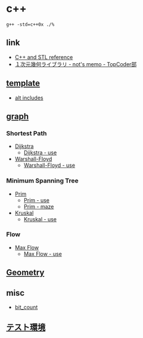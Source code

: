 # c++

```
g++ -std=c++0x ./%
```

## link

- [C++ and STL reference](http://www.cppll.jp/cppreference/index.html)
- [１次元幾何ライブラリ - not's memo - TopCoder部](http://topcoder.g.hatena.ne.jp/not522/20130401/1364781205)

## [template](src/template.cpp.html)

- [alt includes](src/include.cpp.html)

## [graph](src/graph.head.cpp.html)

### Shortest Path

- [Dijkstra](src/graph.dij.cpp.html)
    - [Dijkstra - use](src/graph.dij.use.cpp.html)
- [Warshall-Floyd](src/graph.wall.cpp.html)
    - [Warshall-Floyd - use](src/graph.wall.use.cpp.html)

### Minimum Spanning Tree

- [Prim](src/graph.prim.cpp.html)
    - [Prim - use](src/graph.prim.use.cpp.html)
    - [Prim - maze](src/graph.prim.maze.cpp.html)
- [Kruskal](src/graph.kruskal.cpp.html)
    - [Kruskal - use](src/graph.kruskal.use.cpp.html)

### Flow

- [Max Flow](src/graph.maxflow.cpp.html)
    - [Max Flow - use](src/graph.maxflow.use.cpp.html)

## [Geometry](src/geo.cpp.html)

## misc

- [bit_count](src/bit.count.cpp.html)

## [テスト環境](src/test.html)
